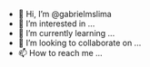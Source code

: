 - 👋 Hi, I’m @gabrielmslima
- 👀 I’m interested in ...
- 🌱 I’m currently learning ...
- 💞️ I’m looking to collaborate on ...
- 📫 How to reach me ...

<!---
gabrielmslima/gabrielmslima is a ✨ special ✨ repository because its `README.md` (this file) appears on your GitHub profile.
You can click the Preview link to take a look at your changes.
--->
